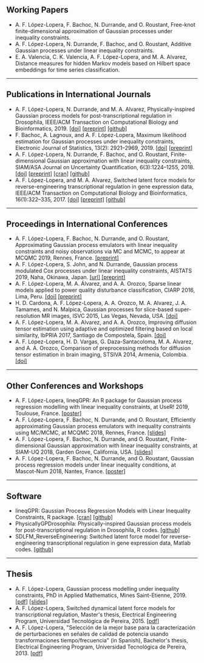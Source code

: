 ## Working Papers
- A. F. López-Lopera, F. Bachoc, N. Durrande, and O. Roustant, Free-knot finite-dimensional approximation of Gaussian processes under inequality constraints. 
- A. F. López-Lopera, N. Durrande, F. Bachoc, and O. Roustant, Additive Gaussian processes under linear inequality constraints.
- E. A. Valencia, C. K. Valencia, A. F. López-Lopera, and M. A. Alvarez, Distance measures for hidden Markov models based on Hilbert space embeddings for time series classification.

---

## Publications in International Journals
- A. F. López-Lopera, N. Durrande, and M. A. Alvarez, Physically-inspired Gaussian process models for post-transcriptional regulation in Drosophila, IEEE/ACM Transaction on Computational Biology and Bioinformatics, 2019. [[doi]](https://doi.org/10.1109/TCBB.2019.2918774) [[preprint]](https://arxiv.org/abs/1808.10026) [[github]](https://github.com/anfelopera/PhysicallyGPDrosophila)
- F. Bachoc, A. Lagnoux, and A. F. López-Lopera, Maximum likelihood estimation for Gaussian processes under inequality constraints, Electronic Journal of Statistics, 13(2): 2921–2969, 2019. [[doi]](https://doi.org/10.1214/19-EJS1587) [[preprint]](https://arxiv.org/abs/1804.03378)
- A. F. López-Lopera, N. Durrande, F. Bachoc, and O. Roustant, Finite-dimensional Gaussian approximation with linear inequality constraints, SIAM/ASA Journal on Uncertainty Quantification, 6(3):1224–1255, 2018. [[doi]](https://doi.org/10.1137/17M1153157) [[preprint]](https://arxiv.org/abs/1710.07453) [[cran]](https://cran.r-project.org/web/packages/lineqGPR/index.html) [[github]](https://github.com/anfelopera/lineqGPR)
- A. F. López-Lopera, and M. A. Alvarez, Switched latent force models for reverse-engineering transcriptional regulation in gene expression data, IEEE/ACM Transaction on Computational Biology and Bioinformatics, 16(1):322–335, 2017. [[doi]](https://doi.org/10.1109/TCBB.2017.2764908) [[preprint]](https://arxiv.org/abs/1511.07334) [[github]](https://github.com/anfelopera/SDLFM_ReverseEngineering)

---

## Proceedings in International Conferences
- A. F. López-Lopera, F. Bachoc, N. Durrande, and O. Roustant, Approximating Gaussian process emulators with linear inequality constraints and noisy observations via MC and MCMC, to appear at MCQMC 2019, Rennes, France. [[preprint]](https://arxiv.org/abs/1901.04827)
- A. F. López-Lopera, S. John, and N. Durrande, Gaussian process modulated Cox processes under linear inequality constraints, AISTATS 2019, Naha, Okinawa, Japan. [[url]](http://proceedings.mlr.press/v89/lopez-lopera19a.html) [[preprint]](http://arxiv.org/abs/1902.10974)
- A. F. López-Lopera, M. A. Álvarez, and A. A. Orozco, Sparse linear models applied to power quality disturbance classification, CIARP 2016, Lima, Peru. [[doi]](https://link.springer.com/chapter/10.1007/978-3-319-52277-7_63) [[preprint]](http://arxiv.org/abs/1511.07281)
- H. D. Cardona, A. F. López-Lopera, A. A. Orozco, M. A. Alvarez, J. A. Tamames, and N. Malpica, Gaussian processes for slice-based super-resolution MR images, ISVC 2015, Las Vegas, Nevada, USA. [[doi]](http://dx.doi.org/10.1007/978-3-319-27863-6_65)
- A. F. López-Lopera, M. A. Alvarez, and A. A. Orozco, Improving diffusion tensor estimation using adaptive and optimized filtering based on local similarity, IbPRIA 2017, Santiago de Compostela, Spain. [[doi]](http://dx.doi.org/10.1007/978-3-319-19390-8_69)
- A. F. López-Lopera, H. D. Vargas, G. Daza-Santacoloma, M. A. Alvarez, and A. A. Orozco, Comparison of preprocessing methods for diffusion tensor estimation in brain imaging, STSIVA 2014, Armenia, Colombia. [[doi]](http://ieeexplore.ieee.org/xpl/articleDetails.jsp?arnumber=7010183)

---

## Other Conferences and Workshops
- A. F. López-Lopera, lineqGPR: An R package for Gaussian process regression modelling with linear inequality constraints, at UseR! 2019, Toulouse, France. [[poster]](https://github.com/anfelopera/anfelopera.github.io/raw/master/publications/conferences/UseR2019poster.pdf)
- A. F. López-Lopera, F. Bachoc, N. Durrande, and O. Roustant, Efficiently approximating Gaussian process emulators with inequality constraints using MC/MCMC, at MCQMC 2018, Rennes, France. [[slides]](https://github.com/anfelopera/anfelopera.github.io/raw/master/publications/conferences/MCQMC2018slides.pdf)
- A. F. López-Lopera, F. Bachoc, N. Durrande, and O. Roustant, Finite-dimensional Gaussian approximation with linear inequality constraints, at SIAM-UQ 2018, Garden Grove, California, USA. [[slides]](https://github.com/anfelopera/anfelopera.github.io/raw/master/publications/conferences/SIAMUQ2018slides.pdf)
- A. F. López-Lopera, F. Bachoc, N. Durrande, and O. Roustant, Gaussian process regression models under linear inequality conditions, at Mascot-Num 2018, Nantes, France. [[poster]](https://github.com/anfelopera/anfelopera.github.io/raw/master/publications/conferences/MascotNum2018poster.pdf)

---

## Software
- lineqGPR: Gaussian Process Regression Models with Linear Inequality Constraints, R package. [[cran]](https://cran.r-project.org/web/packages/lineqGPR/index.html) [[github]](https://github.com/anfelopera/lineqGPR)
- PhysicallyGPDrosophila: Physically-inspired Gaussian process models for post-transcriptional regulation in Drosophila, R codes. [[github]](https://github.com/anfelopera/PhysicallyGPDrosophila)
- SDLFM\_ReverseEngineering: Switched latent force model for reverse-engineering transcriptional regulation in gene expression data, Matlab codes. [[github]](https://github.com/anfelopera/SDLFM_ReverseEngineering)

---

## Thesis
- A. F. López-Lopera, Gaussian process modelling under inequality constraints, PhD in Applied Mathematics, Mines Saint-Etienne, 2019. [[pdf]](https://github.com/anfelopera/anfelopera.github.io/raw/master/publications/thesis/LopezLopera2019_PhDThesis.pdf) [[slides]](https://github.com/anfelopera/anfelopera.github.io/raw/master/publications/thesis/LopezLopera2019_PhDSlides.pdf)
- A. F. López-Lopera, Switched dynamical latent force models for transcriptional regulation, Master's thesis, Electrical Engineering Program, Universidad Tecnológica de Pereira, 2015. [[pdf]](https://github.com/anfelopera/anfelopera.github.io/raw/master/publications/thesis/LopezLopera2015_MScThesis.pdf)
- A. F. López-Lopera, "Selección de la mejor base para la caracterización de perturbaciones en señales de calidad de potencia usando transformaciones tiempo/frecuencia" (in Spanish), Bachelor's thesis, Electrical Engineering Program, Universidad Tecnológica de Pereira, 2013. [[pdf]](https://github.com/anfelopera/anfelopera.github.io/raw/master/publications/thesis/LopezLopera2013_BScThesis.pdf)
